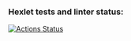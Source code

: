 ### Hexlet tests and linter status:
[![Actions Status](https://github.com/egyxh/java-project-78/actions/workflows/hexlet-check.yml/badge.svg)](https://github.com/egyxh/java-project-78/actions)